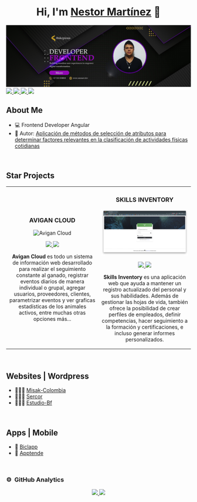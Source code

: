 <div align="center">
<h1 align="center">Hi, I'm <a href="">Nestor Martínez</a> 👋</h1>
</div>
<img src="https://github.com/skrpions/skrpions/blob/main/Banner-Fronted-Angular.png">

<a href="https://www.youtube.com/@nestormartinez6196" target="_blank" rel="noopener noreferrer">
  <img src="https://img.shields.io/badge/CANAL-YouTube?style=for-the-badge&logo=youtube&logoColor=white&color=111213&labelColor=red">
</a>


<a href="https://www.youtube.com/@nestormartinez6196" onclick="window.open(this.href,'_blank');return false;">
  <img src="https://img.shields.io/badge/CANAL-YouTube?style=for-the-badge&logo=youtube&logoColor=white&color=111213&labelColor=red">
</a>


<a href="https://www.youtube.com/@nestormartinez6196" target="_blank">
  <img src="https://img.shields.io/badge/CANAL-YouTube?style=for-the-badge&logo=youtube&logoColor=white&color=111213&labelColor=red">
</a>

<a href="https://api.whatsapp.com/send?phone=3105338818" target="_blank">
  <img src="https://img.shields.io/badge/WHATSAPP-WhatsApp?style=for-the-badge&logo=whatsapp&logoColor=white&color=111213&labelColor=25D366">
</a>


## About Me

- 💻 Frontend Developer Angular
- 📗 Autor: [Aplicación de métodos de selección de atributos para determinar factores relevantes en la clasificación de actividades físicas cotidianas](https://acofipapers.org/index.php/eiei/article/view/252)

<br>

## Star Projects
<table>
<tr>
<td width="50%">
 <h3 align="center">AVIGAN CLOUD</h3>
<div align="center">
<img src="https://github.com/skrpions/skrpions/blob/main/Fondo%20Avigan%20Web.png?raw=true" width="400" alt="Avigan Cloud">
<br>
 <p>
 <a href="https://github.com/ArisGuimera/Android-Expert" target="_blank">
  <img src="https://img.shields.io/badge/CODE-GitHub?style=for-the-badge&logo=github&logoColor=white&color=005a72&labelColor=111213">
 </a>
 <a href="https://www.youtube.com/watch?v=DT6XU5T2DGA" target="_blank">
  <img src="https://img.shields.io/badge/YOUTUBE-YouTube?style=for-the-badge&logo=youtube&logoColor=white&color=red&labelColor=111213">
 </a>
</p>
<p><strong>Avigan Cloud</strong> es todo un sistema de información web desarrollado para realizar el seguimiento constante al ganado, registrar eventos diarios de manera individual o grupal, agregar usuarios, proveedores, clientes, parametrizar eventos y ver graficas estadísticas de los animales activos, entre muchas otras opciones más...</p>
</div>

</td>

<td width="50%">
<h3 align="center">SKILLS INVENTORY</h3>
<div align="center">
 <img src="https://github.com/skrpions/skrpions/blob/main/Fondo%20Skills%20Inventory.png?raw=true" width="400" alt="Skills Inventory">
<br>
<p>
<a href="https://github.com/ArisGuimera/Android-Expert" target="_blank">
 <img src="https://img.shields.io/badge/CODE-GitHub?style=for-the-badge&logo=github&logoColor=white&color=005a72&labelColor=111213">
</a>

<a href="https://www.youtube.com/watch?v=DT6XU5T2DGA" target="_blank">
 <img src="https://img.shields.io/badge/YOUTUBE-YouTube?style=for-the-badge&logo=youtube&logoColor=white&color=red&labelColor=111213">
</a>
</p>
</p>
 <strong>Skills Inventory</strong> es una aplicación web que ayuda a mantener un registro actualizado del personal y sus habilidades. Además de gestionar las hojas de vida, también ofrece la posibilidad de crear perfiles de empleados, definir competencias, hacer seguimiento a la formación y certificaciones, e incluso generar informes personalizados.</p>
</div>
</table>


                                                                        
</div>
<br>

## Websites | Wordpress

- 🧑🏻‍💻 [Misak-Colombia](https://www.misak-colombia.org/)
- 🧑🏻‍💻 [Sercor](https://sercoresahi.com/)
- 🧑🏻‍💻 [Estudio-Bf](https://www.estudio-bf.com/)
<br>

## Apps | Mobile

- 📱 [Biclapp](https://drive.google.com/file/d/1KJP7wum3SOGosmO90oLkeL9O3ZSkRhM9/view?usp=sharing)
- 📱 [Apptende](https://drive.google.com/file/d/11zH7WAginXvb-1A6RBJT-5rRZhwG6aFk/view?usp=sharing)
<br>

### ⚙️ &nbsp;GitHub Analytics

<p align="center">
<a href="https://github.com/skrpions">
  <img height="180em" src="https://github-readme-stats-eight-theta.vercel.app/api?username=skrpions&show_icons=true&theme=algolia&include_all_commits=true&count_private=true"/>
  <img height="180em" src="https://github-readme-stats-eight-theta.vercel.app/api/top-langs/?username=skrpions&layout=compact&langs_count=8&theme=algolia"/>
</a>
</p>
